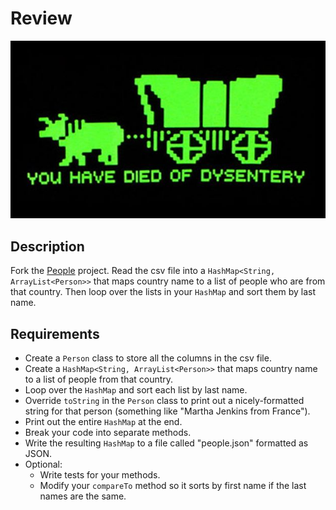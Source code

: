 # Review

![screenshot](screenshot.jpg)

## Description

Fork the [People](https://github.com/TIY-Charleston-Back-End-Feb2016/People) project. Read the csv file into a `HashMap<String, ArrayList<Person>>` that maps country name to a list of people who are from that country. Then loop over the lists in your `HashMap` and sort them by last name.

## Requirements

* Create a `Person` class to store all the columns in the csv file.
* Create a `HashMap<String, ArrayList<Person>>` that maps country name to a list of people from that country.
* Loop over the `HashMap` and sort each list by last name.
* Override `toString` in the `Person` class to print out a nicely-formatted string for that person (something like "Martha Jenkins from France").
* Print out the entire `HashMap` at the end.
* Break your code into separate methods.
* Write the resulting `HashMap` to a file called "people.json" formatted as JSON.
* Optional:
  * Write tests for your methods.
  * Modify your `compareTo` method so it sorts by first name if the last names are the same.
